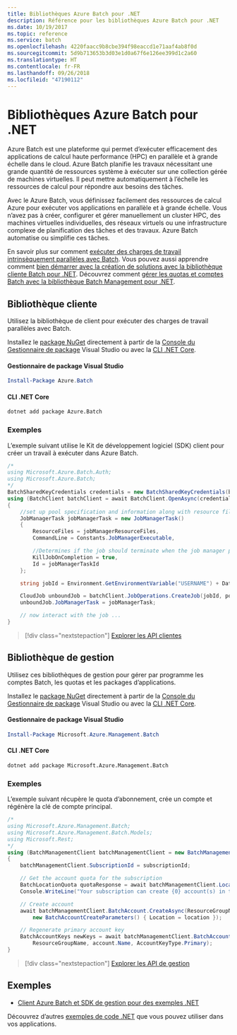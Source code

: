 ```yaml
---
title: Bibliothèques Azure Batch pour .NET
description: Référence pour les bibliothèques Azure Batch pour .NET
ms.date: 10/19/2017
ms.topic: reference
ms.service: batch
ms.openlocfilehash: 4220faacc9b8cbe394f98eaccd1e71aaf4ab8f0d
ms.sourcegitcommit: 5d9b713653b3d03e1d0a67f6e126ee399d1c2a60
ms.translationtype: HT
ms.contentlocale: fr-FR
ms.lasthandoff: 09/26/2018
ms.locfileid: "47190112"
---
```

# <a name="azure-batch-libraries-for-net"></a>Bibliothèques Azure Batch pour .NET

Azure Batch est une plateforme qui permet d’exécuter efficacement des applications de calcul haute performance (HPC) en parallèle et à grande échelle dans le cloud. Azure Batch planifie les travaux nécessitant une grande quantité de ressources système à exécuter sur une collection gérée de machines virtuelles. Il peut mettre automatiquement à l’échelle les ressources de calcul pour répondre aux besoins des tâches.

Avec le Azure Batch, vous définissez facilement des ressources de calcul Azure pour exécuter vos applications en parallèle et à grande échelle. Vous n’avez pas à créer, configurer et gérer manuellement un cluster HPC, des machines virtuelles individuelles, des réseaux virtuels ou une infrastructure complexe de planification des tâches et des travaux. Azure Batch automatise ou simplifie ces tâches.

En savoir plus sur comment [exécuter des charges de travail intrinsèquement parallèles avec Batch](/azure/batch/batch-technical-overview). Vous pouvez aussi apprendre comment [bien démarrer avec la création de solutions avec la bibliothèque cliente Batch pour .NET](/azure/batch/batch-dotnet-get-started). Découvrez comment [gérer les quotas et comptes Batch avec la bibliothèque Batch Management pour .NET](/azure/batch/batch-management-dotnet).

## <a name="client-library"></a>Bibliothèque cliente

Utilisez la bibliothèque de client pour exécuter des charges de travail parallèles avec Batch.

Installez le [package NuGet](https://www.nuget.org/packages/Azure.Batch) directement à partir de la [Console du Gestionnaire de package][PackageManager] Visual Studio ou avec la [CLI .NET Core][DotNetCLI].

#### <a name="visual-studio-package-manager"></a>Gestionnaire de package Visual Studio

```powershell
Install-Package Azure.Batch
```

#### <a name="net-core-cli"></a>CLI .NET Core

```bash
dotnet add package Azure.Batch
```

### <a name="example"></a>Exemples

L’exemple suivant utilise le Kit de développement logiciel (SDK) client pour créer un travail à exécuter dans Azure Batch.

```csharp
/*
using Microsoft.Azure.Batch.Auth;
using Microsoft.Azure.Batch;
*/
BatchSharedKeyCredentials credentials = new BatchSharedKeyCredentials(batchUrl, accountName, accountKey);
using (BatchClient batchClient = await BatchClient.OpenAsync(credentials))
{
    //set up pool specification and information along with resource files here
    JobManagerTask jobManagerTask = new JobManagerTask()
    {
        ResourceFiles = jobManagerResourceFiles,
        CommandLine = Constants.JobManagerExecutable,

        //Determines if the job should terminate when the job manager process exits.
        KillJobOnCompletion = true,
        Id = jobManagerTaskId
    };

    string jobId = Environment.GetEnvironmentVariable("USERNAME") + DateTime.UtcNow.ToString("yyyyMMdd-HHmmss");

    CloudJob unboundJob = batchClient.JobOperations.CreateJob(jobId, poolInformation);
    unboundJob.JobManagerTask = jobManagerTask;

    // now interact with the job ...
}
```

> [!div class="nextstepaction"]
> [Explorer les API clientes](/dotnet/api/overview/azure/batch/client)

## <a name="management-library"></a>Bibliothèque de gestion

Utilisez ces bibliothèques de gestion pour gérer par programme les comptes Batch, les quotas et les packages d’applications.

Installez le [package NuGet](https://www.nuget.org/packages/Microsoft.Azure.Management.Batch) directement à partir de la [Console du Gestionnaire de package][PackageManager] Visual Studio ou avec la [CLI .NET Core][DotNetCLI].

#### <a name="visual-studio-package-manager"></a>Gestionnaire de package Visual Studio

```powershell
Install-Package Microsoft.Azure.Management.Batch
```

#### <a name="net-core-cli"></a>CLI .NET Core

```bash
dotnet add package Microsoft.Azure.Management.Batch
```

### <a name="example"></a>Exemples

L’exemple suivant récupère le quota d’abonnement, crée un compte et régénère la clé de compte principal.

```csharp
/*
using Microsoft.Azure.Management.Batch;
using Microsoft.Azure.Management.Batch.Models;
using Microsoft.Rest;
*/
using (BatchManagementClient batchManagementClient = new BatchManagementClient(new TokenCredentials(accessToken)))
{
    batchManagementClient.SubscriptionId = subscriptionId;

    // Get the account quota for the subscription
    BatchLocationQuota quotaResponse = await batchManagementClient.Location.GetQuotasAsync(location);
    Console.WriteLine("Your subscription can create {0} account(s) in the {1} region.", quotaResponse.AccountQuota, location);

    // Create account
    await batchManagementClient.BatchAccount.CreateAsync(ResourceGroupName, accountName, 
        new BatchAccountCreateParameters() { Location = location });

    // Regenerate primary account key
    BatchAccountKeys newKeys = await batchManagementClient.BatchAccount.RegenerateKeyAsync(
        ResourceGroupName, account.Name, AccountKeyType.Primary);
}
```

> [!div class="nextstepaction"]
> [Explorer les API de gestion](/dotnet/api/overview/azure/batch/management)

## <a name="samples"></a>Exemples

* [Client Azure Batch et SDK de gestion pour des exemples .NET](https://github.com/Azure/azure-batch-samples/tree/master/CSharp)

Découvrez d’autres [exemples de code .NET](https://azure.microsoft.com/resources/samples/?platform=dotnet) que vous pouvez utiliser dans vos applications.

[PackageManager]: https://docs.microsoft.com/nuget/tools/package-manager-console
[DotNetCLI]: https://docs.microsoft.com/dotnet/core/tools/dotnet-add-package
